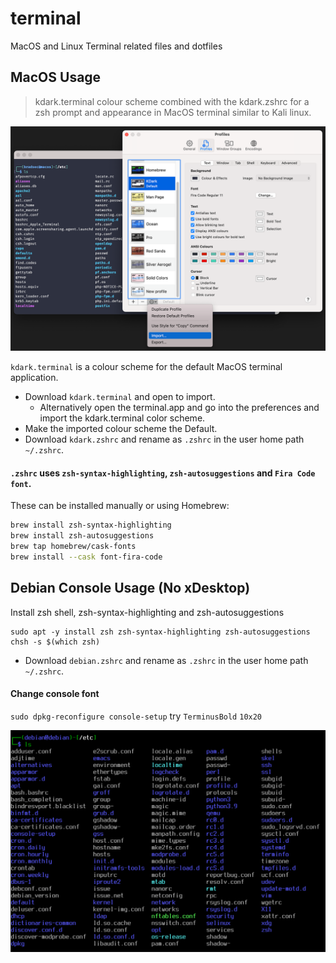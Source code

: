 # terminal
MacOS and Linux Terminal related files and dotfiles

## MacOS Usage
> kdark.terminal colour scheme combined with the kdark.zshrc for a zsh prompt and appearance in MacOS terminal similar to Kali linux.  

![kdark.terminal](/previewmacos.png)

`kdark.terminal` is a colour scheme for the default MacOS terminal application.  
- Download `kdark.terminal` and open to import. 
  - Alternatively open the terminal.app and go into the preferences and import the kdark.terminal color scheme. 
- Make the imported colour scheme the Default.  
- Download `kdark.zshrc` and rename as `.zshrc` in the user home path `~/.zshrc`.  

#### `.zshrc` uses `zsh-syntax-highlighting`, `zsh-autosuggestions` and `Fira Code font`.

These can be installed manually or using Homebrew:

```sh
brew install zsh-syntax-highlighting
brew install zsh-autosuggestions
brew tap homebrew/cask-fonts
brew install --cask font-fira-code
```
## Debian Console Usage (No xDesktop)
Install zsh shell, zsh-syntax-highlighting and zsh-autosuggestions
```
sudo apt -y install zsh zsh-syntax-highlighting zsh-autosuggestions
chsh -s $(which zsh)
```
- Download `debian.zshrc` and rename as `.zshrc` in the user home path `~/.zshrc`.  
#### Change console font
`sudo dpkg-reconfigure console-setup` try `TerminusBold` `10x20`

![debian.console](/previewdebian.png)
